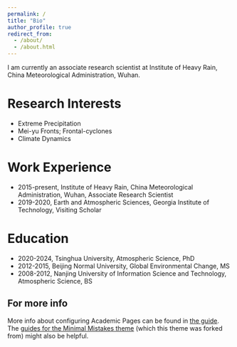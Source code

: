 ```yaml
---
permalink: /
title: "Bio"
author_profile: true
redirect_from: 
  - /about/
  - /about.html
---
```


I am currently an associate research scientist at Institute of Heavy Rain, China Meteorological Administration, Wuhan.

Research Interests
======
* Extreme Precipitation
* Mei-yu Fronts; Frontal-cyclones
* Climate Dynamics

Work Experience
======
* 2015-present, Institute of Heavy Rain, China Meteorological Administration, Wuhan, Associate Research Scientist
* 2019-2020, Earth and Atmospheric Sciences, Georgia Institute of Technology, Visiting Scholar

Education
======
* 2020-2024, Tsinghua University, Atmospheric Science, PhD
* 2012-2015, Beijing Normal University, Global Environmental Change, MS
* 2008-2012, Nanjing University of Information Science and Technology, Atmospheric Science, BS

For more info
------
More info about configuring Academic Pages can be found in [the guide](https://academicpages.github.io/markdown/). The [guides for the Minimal Mistakes theme](https://mmistakes.github.io/minimal-mistakes/docs/configuration/) (which this theme was forked from) might also be helpful.
